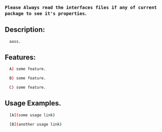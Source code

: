 ### `Please Always read the interfaces files if any of current package to see it's properties`.

## Description:

```sh
  aass.
```

## Features:

```sh
  A) some feature.

  B) some feature.

  C) some feature.
```

## Usage Examples.

```sh
  [A](some usage link)

  [B](another usage link)
```
